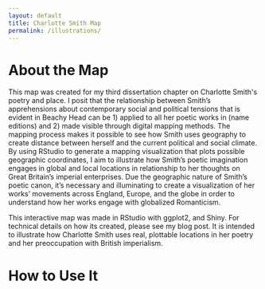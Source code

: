 ```yaml
---
layout: default
title: Charlotte Smith Map
permalink: /illustrations/
---
```

# About the Map
 
 This map was created for my third dissertation chapter on Charlotte Smith's poetry and place. I posit that the relationship between Smith’s apprehensions about contemporary social and political tensions that is evident in Beachy Head can be 1) applied to all her poetic works in (name editions) and 2) made visible through digital mapping methods.  The mapping process makes it possible to see how Smith uses geography to create distance between herself and the current political and social climate.  By using RStudio to generate a mapping visualization that plots possible geographic coordinates, I aim to illustrate how Smith’s poetic imagination engages in global and local locations in relationship to her thoughts on Great Britain’s imperial enterprises.  Due the geographic nature of Smith’s poetic canon, it’s necessary and illuminating to create a visualization of her works’ movements across England, Europe, and the globe in order to understand how her works engage with globalized Romanticism.  

This interactive map was made in RStudio with ggplot2, and Shiny. For technical details on how its created, please see my blog post. It is intended to illustrate how Charlotte Smith uses real, plottable locations in her poetry and her preoccupation with British imperialism.

# How to Use It


